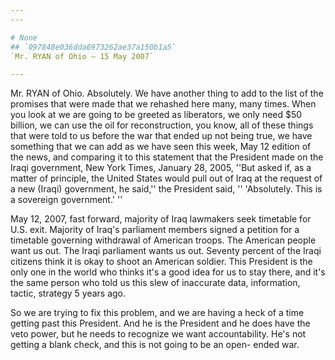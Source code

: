 ```yaml
---
---

# None
## `097848e036dda6973262ae37a150b1a5`
`Mr. RYAN of Ohio — 15 May 2007`

---
```



Mr. RYAN of Ohio. Absolutely. We have another thing to add to the 
list of the promises that were made that we rehashed here many, many 
times. When you look at we are going to be greeted as liberators, we 
only need $50 billion, we can use the oil for reconstruction, you know, 
all of these things that were told to us before the war that ended up 
not being true, we have something that we can add as we have seen this 
week, May 12 edition of the news, and comparing it to this statement 
that the President made on the Iraqi government, New York Times, 
January 28, 2005, ''But asked if, as a matter of principle, the United 
States would pull out of Iraq at the request of a new (Iraqi) 
government, he said,'' the President said, '' 'Absolutely. This is a 
sovereign government.' ''

May 12, 2007, fast forward, majority of Iraq lawmakers seek timetable 
for U.S. exit. Majority of Iraq's parliament members signed a petition 
for a timetable governing withdrawal of American troops. The American 
people want us out. The Iraqi parliament wants us out. Seventy percent 
of the Iraqi citizens think it is okay to shoot an American soldier. 
This President is the only one in the world who thinks it's a good idea 
for us to stay there, and it's the same person who told us this slew of 
inaccurate data, information, tactic, strategy 5 years ago.

So we are trying to fix this problem, and we are having a heck of a 
time getting past this President. And he is the President and he does 
have the veto power, but he needs to recognize we want accountability. 
He's not getting a blank check, and this is not going to be an open-
ended war.